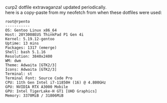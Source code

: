 curp2 dotfile extravaganza! updated periodically.  
here is a copy-paste from my neofetch from when these dotfiles were used:

```
root@rpento 
----------- 
OS: Gentoo Linux x86_64 
Host: 20Y3008EUS ThinkPad P1 Gen 4i 
Kernel: 5.19.12-gentoo 
Uptime: 13 mins 
Packages: 1317 (emerge) 
Shell: bash 5.1.16 
Resolution: 3840x2400 
WM: dwm 
Theme: Adwaita [GTK2/3] 
Icons: Adwaita [GTK2/3] 
Terminal: st 
Terminal Font: Source Code Pro 
CPU: 11th Gen Intel i7-11850H (16) @ 4.800GHz 
GPU: NVIDIA RTX A3000 Mobile 
GPU: Intel TigerLake-H GT1 [UHD Graphics] 
Memory: 3370MiB / 31806MiB 

```
